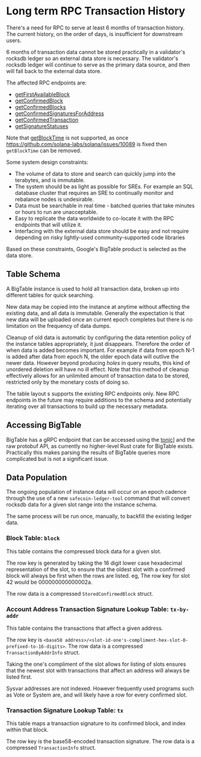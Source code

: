 # Long term RPC Transaction History
There's a need for RPC to serve at least 6 months of transaction history.  The
current history, on the order of days, is insufficient for downstream users.

6 months of transaction data cannot be stored practically in a validator's
rocksdb ledger so an external data store is necessary.   The validator's
rocksdb ledger will continue to serve as the primary data source, and then will
fall back to the external data store.

The affected RPC endpoints are:
* [getFirstAvailableBlock](developing/clients/jsonrpc-api.md#getfirstavailableblock)
* [getConfirmedBlock](developing/clients/jsonrpc-api.md#getconfirmedblock)
* [getConfirmedBlocks](developing/clients/jsonrpc-api.md#getconfirmedblocks)
* [getConfirmedSignaturesForAddress](developing/clients/jsonrpc-api.md#getconfirmedsignaturesforaddress)
* [getConfirmedTransaction](developing/clients/jsonrpc-api.md#getconfirmedtransaction)
* [getSignatureStatuses](developing/clients/jsonrpc-api.md#getsignaturestatuses)

Note that [getBlockTime](developing/clients/jsonrpc-api.md#getblocktime)
is not supported, as once https://github.com/solana-labs/solana/issues/10089 is
fixed then `getBlockTime` can be removed.

Some system design constraints:
* The volume of data to store and search can quickly jump into the terabytes,
  and is immutable.
* The system should be as light as possible for SREs.  For example an SQL
  database cluster that requires an SRE to continually monitor and rebalance
  nodes is undesirable.
* Data must be searchable in real time - batched queries that take minutes or
  hours to run are unacceptable.
* Easy to replicate the data worldwide to co-locate it with the RPC endpoints
  that will utilize it.
* Interfacing with the external data store should be easy and not require
  depending on risky lightly-used community-supported code libraries

Based on these constraints, Google's BigTable product is selected as the data
store.

## Table Schema
A BigTable instance is used to hold all transaction data, broken up into
different tables for quick searching.

New data may be copied into the instance at anytime without affecting the existing
data, and all data is immutable.  Generally the expectation is that new data
will be uploaded once an current epoch completes but there is no limitation on
the frequency of data dumps.

Cleanup of old data is automatic by configuring the data retention policy of the
instance tables appropriately, it just disappears.  Therefore the order of when data is
added becomes important.  For example if data from epoch N-1 is added after data
from epoch N, the older epoch data will outlive the newer data.  However beyond
producing _holes_ in query results, this kind of unordered deletion will
have no ill effect.  Note that this method of cleanup effectively allows for an
unlimited amount of transaction data to be stored, restricted only by the
monetary costs of doing so.

The table layout s supports the existing RPC endpoints only.  New RPC endpoints
in the future may require additions to the schema and potentially iterating over
all transactions to build up the necessary metadata.

## Accessing BigTable
BigTable has a gRPC endpoint that can be accessed using the
[tonic](https://crates.io/crates/crate)] and the raw protobuf API, as currently no
higher-level Rust crate for BigTable exists.  Practically this makes parsing the
results of BigTable queries more complicated but is not a significant issue.

## Data Population
The ongoing population of instance data will occur on an epoch cadence through the
use of a new `safecoin-ledger-tool` command that will convert rocksdb data for a
given slot range into the instance schema.

The same process will be run once, manually, to backfill the existing ledger
data.

### Block Table: `block`

This table contains the compressed block data for a given slot.

The row key is generated by taking the 16 digit lower case hexadecimal
representation of the slot, to ensure that the oldest slot with a confirmed
block will always be first when the rows are listed.  eg, The row key for slot
42 would be 000000000000002a.

The row data is a compressed `StoredConfirmedBlock` struct.


### Account Address Transaction Signature Lookup Table: `tx-by-addr`

This table contains the transactions that affect a given address.

The row key is `<base58
address>/<slot-id-one's-compliment-hex-slot-0-prefixed-to-16-digits>`.  The row
data is a compressed `TransactionByAddrInfo` struct.

Taking the one's compliment of the slot allows for listing of slots ensures that
the newest slot with transactions that affect an address will always
be listed first.

Sysvar addresses are not indexed.  However frequently used programs such as
Vote or System are, and will likely have a row for every confirmed slot.

### Transaction Signature Lookup Table: `tx`

This table maps a transaction signature to its confirmed block, and index within that block.

The row key is the base58-encoded transaction signature.
The row data is a compressed `TransactionInfo` struct.
